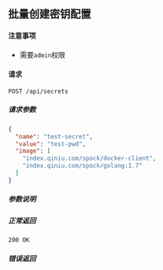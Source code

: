 ## 批量创建密钥配置

#### 注意事项

- 需要`admin`权限

#### 请求

```
POST /api/secrets
```

##### 请求参数

```json
{
  "name": "test-secret",
  "value": "test-pwd",
  "image": [
    "index.qiniu.com/spock/docker-client",
    "index.qiniu.com/spock/golang:1.7"
  ]
}
```

##### 参数说明


##### 正常返回

```
200 OK
```

##### 错误返回
